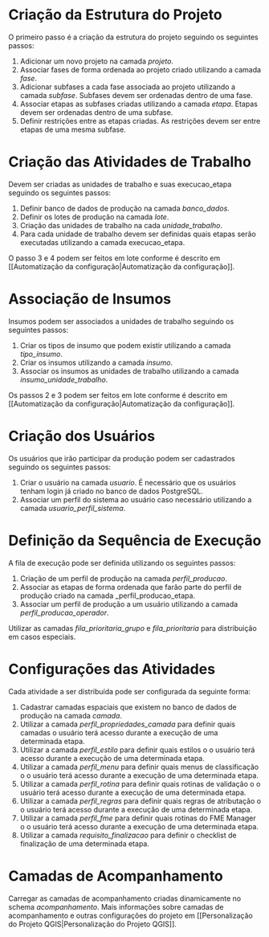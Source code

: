 # Criação da Estrutura do Projeto

O primeiro passo é a criação da estrutura do projeto seguindo os seguintes passos:
1. Adicionar um novo projeto na camada _projeto_.
2. Associar fases de forma ordenada ao projeto criado utilizando a camada _fase_.
3. Adicionar subfases a cada fase associada ao projeto utilizando a camada _subfase_. Subfases devem ser ordenadas dentro de uma fase.
4. Associar etapas as subfases criadas utilizando a camada _etapa_. Etapas devem ser ordenadas dentro de uma subfase.
5. Definir restrições entre as etapas criadas. As restrições devem ser entre etapas de uma mesma subfase.

# Criação das Atividades de Trabalho

Devem ser criadas as unidades de trabalho e suas execucao_etapa seguindo os seguintes passos:
1. Definir banco de dados de produção na camada _banco_dados_.
2. Definir os lotes de produção na camada _lote_.
3. Criação das unidades de trabalho na cada _unidade_trabalho_.
4. Para cada unidade de trabalho devem ser definidas quais etapas serão executadas utilizando a camada execucao_etapa.

O passo 3 e 4 podem ser feitos em lote conforme é descrito em [[Automatização da configuração|Automatização da configuração]].

# Associação de Insumos

Insumos podem ser associados a unidades de trabalho seguindo os seguintes passos:
1. Criar os tipos de insumo que podem existir utilizando a camada _tipo_insumo_.
2. Criar os insumos utilizando a camada _insumo_.
3. Associar os insumos as unidades de trabalho utilizando a camada _insumo_unidade_trabalho_.

Os passos 2 e 3 podem ser feitos em lote conforme é descrito em [[Automatização da configuração|Automatização da configuração]].

# Criação dos Usuários

Os usuários que irão participar da produção podem ser cadastrados seguindo os seguintes passos:
1. Criar o usuário na camada _usuario_. É necessário que os usuários tenham login já criado no banco de dados PostgreSQL.
2. Associar um perfil do sistema ao usuário caso necessário utilizando a camada _usuario_perfil_sistema_.

# Definição da Sequência de Execução

A fila de execução pode ser definida utilizando os seguintes passos:
1. Criação de um perfil de produção na camada _perfil_producao_.
2. Associar as etapas de forma ordenada que farão parte do perfil de produção criado na camada _perfil_producao_etapa. 
3. Associar um perfil de produção a um usuário utilizando a camada _perfil_producao_operador_.

Utilizar as camadas _fila_prioritaria_grupo_ e _fila_prioritaria_ para distribuição em casos especiais.

# Configurações das Atividades

Cada atividade a ser distribuída pode ser configurada da seguinte forma:
1. Cadastrar camadas espaciais que existem no banco de dados de produção na camada _camada_.
2. Utilizar a camada _perfil_propriedades_camada_ para definir quais camadas o usuário terá acesso durante a execução de uma determinada etapa.
3. Utilizar a camada _perfil_estilo_ para definir quais estilos o o usuário terá acesso durante a execução de uma determinada etapa.
4. Utilizar a camada _perfil_menu_ para definir quais menus de classificação o o usuário terá acesso durante a execução de uma determinada etapa.
5. Utilizar a camada _perfil_rotina_ para definir quais rotinas de validação o o usuário terá acesso durante a execução de uma determinada etapa.
6. Utilizar a camada _perfil_regras_ para definir quais regras de atributação o o usuário terá acesso durante a execução de uma determinada etapa.
7. Utilizar a camada _perfil_fme_ para definir quais rotinas do FME Manager o o usuário terá acesso durante a execução de uma determinada etapa.
8. Utilizar a camada _requisito_finalizacao_ para definir o checklist de finalização de uma determinada etapa.

# Camadas de Acompanhamento

Carregar as camadas de acompanhamento criadas dinamicamente no schema _acompanhamento_. Mais informações sobre camadas de acompanhamento e outras configurações do projeto em [[Personalização do Projeto QGIS|Personalização do Projeto QGIS]].